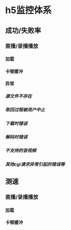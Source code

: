 # h5监控体系

## 成功/失败率

### 直播/录播播放

#### 加载

#### 卡顿缓冲

#### 异常

##### 源文件不存在

##### 取回过程被用户中止

##### 下载时错误

##### 解码时错误

##### 不支持的音视频

##### 其他cgi请求异常引起的错误等

## 测速

### 直播/录播播放

#### 加载

#### 卡顿缓冲

